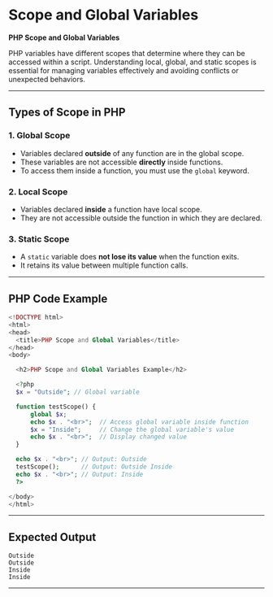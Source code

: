 
# Scope and Global Variables

**PHP Scope and Global Variables**

PHP variables have different scopes that determine where they can be accessed within a script. Understanding local, global, and static scopes is essential for managing variables effectively and avoiding conflicts or unexpected behaviors.

---

## Types of Scope in PHP

### 1. Global Scope

* Variables declared **outside** of any function are in the global scope.
* These variables are not accessible **directly** inside functions.
* To access them inside a function, you must use the `global` keyword.

### 2. Local Scope

* Variables declared **inside** a function have local scope.
* They are not accessible outside the function in which they are declared.

### 3. Static Scope

* A `static` variable does **not lose its value** when the function exits.
* It retains its value between multiple function calls.

---

## PHP Code Example

```php
<!DOCTYPE html>
<html>
<head>
  <title>PHP Scope and Global Variables</title>
</head>
<body>

  <h2>PHP Scope and Global Variables Example</h2>

  <?php
  $x = "Outside"; // Global variable

  function testScope() {
      global $x;
      echo $x . "<br>";  // Access global variable inside function
      $x = "Inside";     // Change the global variable's value
      echo $x . "<br>";  // Display changed value
  }

  echo $x . "<br>"; // Output: Outside
  testScope();      // Output: Outside Inside
  echo $x . "<br>"; // Output: Inside
  ?>

</body>
</html>

```

---

## Expected Output

```
Outside
Outside
Inside
Inside
```

---

